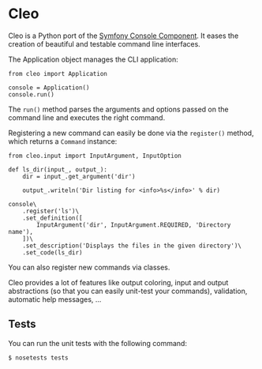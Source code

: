 Cleo
====

Cleo is a Python port of the [Symfony Console Component](https://github.com/symfony/Console).
It eases the creation of beautiful and testable command line interfaces.

The Application object manages the CLI application:

    from cleo import Application

    console = Application()
    console.run()

The ``run()`` method parses the arguments and options passed on the command
line and executes the right command.

Registering a new command can easily be done via the ``register()`` method,
which returns a ``Command`` instance:

    from cleo.input import InputArgument, InputOption

    def ls_dir(input_, output_):
        dir = input_.get_argument('dir')

        output_.writeln('Dir listing for <info>%s</info>' % dir)

    console\
        .register('ls')\
        .set_definition([
            InputArgument('dir', InputArgument.REQUIRED, 'Directory name'),
        ])\
        .set_description('Displays the files in the given directory')\
        .set_code(ls_dir)

You can also register new commands via classes.

Cleo provides a lot of features like output coloring, input and
output abstractions (so that you can easily unit-test your commands),
validation, automatic help messages, ...

Tests
-----

You can run the unit tests with the following command:

    $ nosetests tests
